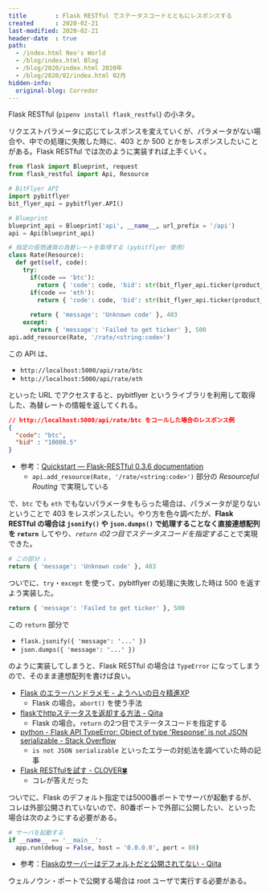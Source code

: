 ```yaml
---
title        : Flask RESTful でステータスコードとともにレスポンスする
created      : 2020-02-21
last-modified: 2020-02-21
header-date  : true
path:
  - /index.html Neo's World
  - /blog/index.html Blog
  - /blog/2020/index.html 2020年
  - /blog/2020/02/index.html 02月
hidden-info:
  original-blog: Corredor
---
```


Flask RESTful (`pipenv install flask_restful`) の小ネタ。

リクエストパラメータに応じてレスポンスを変えていくが、パラメータがない場合や、中での処理に失敗した時に、403 とか 500 とかをレスポンスしたいことがある。Flask RESTful では次のように実装すれば上手くいく。

```python
from flask import Blueprint, request
from flask_restful import Api, Resource

# BitFlyer API
import pybitflyer
bit_flyer_api = pybitflyer.API()

# Blueprint
blueprint_api = Blueprint('api', __name__, url_prefix = '/api')
api = Api(blueprint_api)

# 指定の仮想通貨の為替レートを取得する (pybitflyer 使用)
class Rate(Resource):
  def get(self, code):
    try:
      if(code == 'btc'):
        return { 'code': code, 'bid': str(bit_flyer_api.ticker(product_code = 'BTC_JPY')['best_bid']) }
      if(code == 'eth'):
        return { 'code': code, 'bid': str(bit_flyer_api.ticker(product_code = 'ETH_JPY')['best_bid']) }
      
      return { 'message': 'Unknown code' }, 403
    except:
      return { 'message': 'Failed to get ticker' }, 500
api.add_resource(Rate, '/rate/<string:code>')
```

この API は、

- `http://localhost:5000/api/rate/btc`
- `http://localhost:5000/api/rate/eth`

といった URL でアクセスすると、pybitflyer というライブラリを利用して取得した、為替レートの情報を返してくれる。

```json
// http://localhost:5000/api/rate/btc をコールした場合のレスポンス例
{
  "code": "btc",
  "bid" : "10000.5"
}
```

- 参考：[Quickstart — Flask-RESTful 0.3.6 documentation](https://flask-restful.readthedocs.io/en/0.3.6/quickstart.html#resourceful-routing)
  - `api.add_resource(Rate, '/rate/<string:code>')` 部分の *Resourceful Routing* で実現している

で、`btc` でも `eth` でもないパラメータをもらった場合は、パラメータが足りないということで 403 をレスポンスしたい。やり方を色々調べたが、**Flask RESTful の場合は `jsonify()` や `json.dumps()` で処理することなく直接連想配列を `return`** してやり、*`return` の2つ目でステータスコードを指定する*ことで実現できた。

```python
# この部分 ↓
return { 'message': 'Unknown code' }, 403
```

ついでに、`try`・`except` を使って、pybitflyer の処理に失敗した時は 500 を返すよう実装した。

```python
return { 'message': 'Failed to get ticker' }, 500
```

この `return` 部分で

- `flask.jsonify({ 'message': '...' })`
- `json.dumps({ 'message': '...' })`

のように実装してしまうと、Flask RESTful の場合は `TypeError` になってしまうので、そのまま連想配列を書けば良い。

- [Flask のエラーハンドラメモ - ようへいの日々精進XP](https://inokara.hateblo.jp/entry/2016/10/01/123923)
  - Flask の場合。`abort()` を使う手法
- [flaskでhttpステータスを返却する方法 - Qiita](https://qiita.com/mink0212/items/52e0ebd66bd94e1303c1)
  - Flask の場合。`return` の2つ目でステータスコードを指定する
- [python - Flask API TypeError: Object of type 'Response' is not JSON serializable - Stack Overflow](https://stackoverflow.com/questions/44430906/flask-api-typeerror-object-of-type-response-is-not-json-serializable)
  - `is not JSON serializable` といったエラーの対処法を調べていた時の記事
- [Flask RESTfulを試す - CLOVER🍀](https://kazuhira-r.hatenablog.com/entry/2019/08/14/235805)
  - コレが答えだった

ついでに、Flask のデフォルト指定では5000番ポートでサーバが起動するが、コレは外部公開されていないので、80番ポートで外部に公開したい、といった場合は次のようにする必要がある。

```python
# サーバを起動する
if __name__ == '__main__':
  app.run(debug = False, host = '0.0.0.0', port = 80)
```

- 参考：[Flaskのサーバーはデフォルトだと公開されてない - Qiita](https://qiita.com/tomboyboy/items/122dfdb41188176e45b5)

ウェルノウン・ポートで公開する場合は root ユーザで実行する必要がある。
